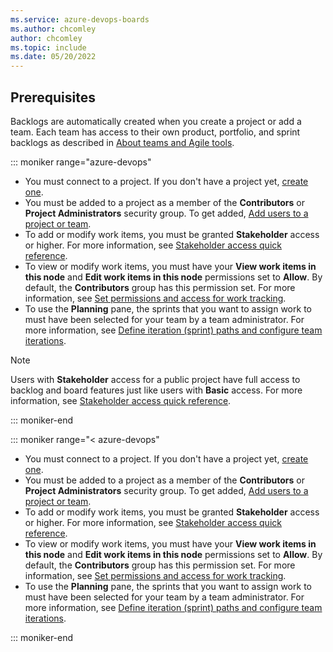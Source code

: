 ```yaml
---
ms.service: azure-devops-boards
ms.author: chcomley
author: chcomley
ms.topic: include
ms.date: 05/20/2022
---
```



## Prerequisites

Backlogs are automatically created when you create a project or add a team. Each team has access to their own product, portfolio, and sprint backlogs as described in [About teams and Agile tools](../../organizations/settings/about-teams-and-settings.md#each-team-gets-their-own-set-of-tools).

::: moniker range="azure-devops"

* You must connect to a project. If you don't have a project yet, [create one](../get-started/sign-up-invite-teammates.md). 
* You must be added to a project as a member of the **Contributors** or **Project Administrators** security group. To get added, [Add users to a project or team](../../organizations/security/add-users-team-project.md). 
* To add or modify work items, you must be granted **Stakeholder** access or higher. For more information, see [Stakeholder access quick reference](../../organizations/security/stakeholder-access.md).
* To view or modify work items, you must have your **View work items in this node** and **Edit work items in this node** permissions set to **Allow**.  By default, the **Contributors** group has this permission set. For more information, see [Set permissions and access for work tracking](../../organizations/security/set-permissions-access-work-tracking.md).  
* To use the **Planning** pane, the sprints that you want to assign work to must have been selected for your team by a team administrator. For more information, see [Define iteration (sprint) paths and configure team iterations](../../organizations/settings/set-iteration-paths-sprints.md).  

> [!NOTE]  
> Users with **Stakeholder** access for a public project have full access to backlog and board features just like users with **Basic** access. For more information, see [Stakeholder access quick reference](../../organizations/security/stakeholder-access.md).


::: moniker-end

::: moniker range="< azure-devops"

* You must connect to a project. If you don't have a project yet, [create one](../../organizations/projects/create-project.md).
* You must be added to a project as a member of the **Contributors** or **Project Administrators** security group. To get added, [Add users to a project or team](../../organizations/security/add-users-team-project.md). 
* To add or modify work items, you must be granted **Stakeholder** access or higher. For more information, see [Stakeholder access quick reference](../../organizations/security/stakeholder-access.md).
* To view or modify work items, you must have your **View work items in this node** and **Edit work items in this node** permissions set to **Allow**.  By default, the **Contributors** group has this permission set. For more information, see [Set permissions and access for work tracking](../../organizations/security/set-permissions-access-work-tracking.md).  
* To use the **Planning** pane, the sprints that you want to assign work to must have been selected for your team by a team administrator. For more information, see [Define iteration (sprint) paths and configure team iterations](../../organizations/settings/set-iteration-paths-sprints.md).  

::: moniker-end